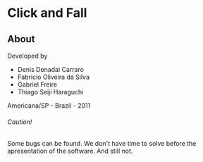 # Click and Fall

## About

Developed by
* Denis Denadai Carraro
* Fabricio Oliveira da Silva
* Gabriel Freire
* Thiago Seiji Haraguchi

Americana/SP - Brazil - 2011

###### Caution!
Some bugs can be found. We don't have time to solve before the apresentation of the software. And still not.